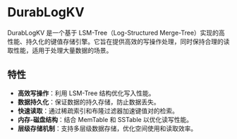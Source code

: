 # DurabLogKV

DurabLogKV 是一个基于 LSM-Tree（Log-Structured Merge-Tree）实现的高性能、持久化的键值存储引擎。它旨在提供高效的写操作处理，同时保持合理的读取性能，适用于处理大量数据的场景。

## 特性

- **高效写操作**：利用 LSM-Tree 结构优化写入性能。
- **数据持久化**：保证数据的持久存储，防止数据丢失。
- **快速读取**：通过稀疏索引和布隆过滤器加速键值对的检索。
- **内存-磁盘结构**：结合 MemTable 和 SSTable 以优化读写性能。
- **层级存储机制**：支持多层级数据存储，优化空间使用和读取效率。

